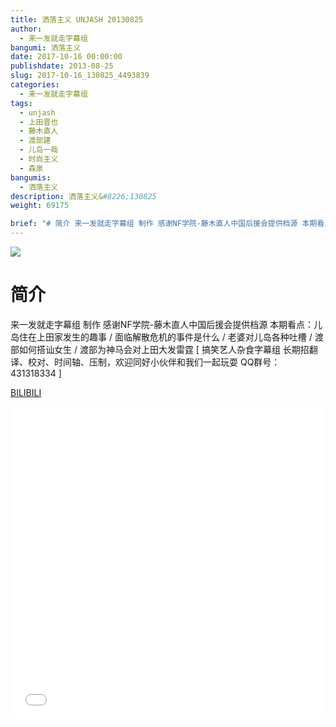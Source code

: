 ```yaml
---
title: 洒落主义 UNJASH 20130825
author: 
  - 来一发就走字幕组
bangumi: 洒落主义
date: 2017-10-16 00:00:00
publishdate: 2013-08-25
slug: 2017-10-16_130825_4493839
categories: 
  - 来一发就走字幕组
tags: 
  - unjash
  - 上田晋也
  - 藤木直人
  - 渡部建
  - 儿岛一哉
  - 时尚主义
  - 森泉
bangumis: 
  - 洒落主义
description: 洒落主义&#8226;130825
weight: 69175

brief: "# 简介 来一发就走字幕组 制作 感谢NF学院-藤木直人中国后援会提供档源 本期看点：儿岛住在上田家发生的趣事 / 面临解散危机的事件是什么 / 老婆对儿岛各种吐槽 / 渡部如何搭讪女生 / 渡部为神马会对上田大发雷霆"
---
```


![](https://i.imgur.com/JaceMlU.jpg)

# 简介  
来一发就走字幕组 制作 感谢NF学院-藤木直人中国后援会提供档源 本期看点：儿岛住在上田家发生的趣事 / 面临解散危机的事件是什么 / 老婆对儿岛各种吐槽 / 渡部如何搭讪女生 / 渡部为神马会对上田大发雷霆 [ 搞笑艺人杂食字幕组 长期招翻译、校对、时间轴、压制，欢迎同好小伙伴和我们一起玩耍 QQ群号：431318334 ]




  [BILIBILI](https://www.bilibili.com/video/av4493839/)


<div class="vcontainer">  <iframe class='video' src="//www.bilibili.com/blackboard/player.html?aid=4493839" width="100%" height="500" frameborder="0" allowfullscreen="allowfullscreen"></iframe></div>
